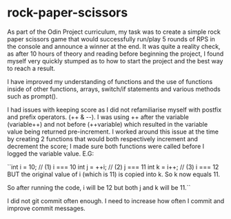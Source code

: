 # rock-paper-scissors

As part of the Odin Project curriculum, my task was to create a simple rock paper scissors game that would successfully run/play 5 rounds of RPS in the console and announce a winner at the end. It was quite a reality check, as after 10 hours of theory and reading before beginning the project, I found myself very quickly stumped as to how to start the project and the best way to reach a result.

I have improved my understanding of functions and the use of functions inside of other functions, arrays, switch/if statements and various methods such as prompt(). 

I had issues with keeping score as I did not refamiliarise myself with postfix and prefix operators. (++ & --). I was using ++ after the variable (variable++) and not before (++variable) which resulted in the variable value being returned pre-increment. I worked around this issue at the time by creating 2 functions that would both respectively increment and decrement the score; I made sure both functions were called before I logged the variable value. E.G:

``int i = 10; // (1) i === 10
int j = ++i;  // (2) j === 11
int k = i++;  // (3) i === 12 BUT the original value of i (which is 11) is copied into k. So k now equals 11.

So after running the code, i will be 12 but both j and k will be 11.``

I did not git commit often enough. I need to increase how often I commit and improve commit messages.


